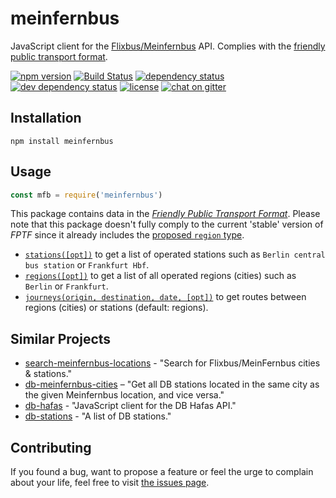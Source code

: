 # meinfernbus

JavaScript client for the [Flixbus/Meinfernbus](https://www.flixbus.de/) API. Complies with the [friendly public transport format](https://github.com/public-transport/friendly-public-transport-format).

[![npm version](https://img.shields.io/npm/v/meinfernbus.svg)](https://www.npmjs.com/package/meinfernbus)
[![Build Status](https://travis-ci.org/juliuste/meinfernbus.svg?branch=master)](https://travis-ci.org/juliuste/meinfernbus)
[![dependency status](https://img.shields.io/david/juliuste/meinfernbus.svg)](https://david-dm.org/juliuste/meinfernbus)
[![dev dependency status](https://img.shields.io/david/dev/juliuste/meinfernbus.svg)](https://david-dm.org/juliuste/meinfernbus#info=devDependencies)
[![license](https://img.shields.io/github/license/juliuste/meinfernbus.svg?style=flat)](LICENSE)
[![chat on gitter](https://badges.gitter.im/public-transport.svg)](https://gitter.im/public-transport)

## Installation

```shell
npm install meinfernbus
```

## Usage

```javascript
const mfb = require('meinfernbus')
```

This package contains data in the [*Friendly Public Transport Format*](https://github.com/public-transport/friendly-public-transport-format). Please note that this package doesn't fully comply to the current 'stable' version of *FPTF* since it already includes the [proposed `region` type](https://github.com/public-transport/friendly-public-transport-format/issues/7).

- [`stations([opt])`](docs/stations.md) to get a list of operated stations such as `Berlin central bus station` or `Frankfurt Hbf`.
- [`regions([opt])`](docs/regions.md) to get a list of all operated regions (cities) such as `Berlin` or `Frankfurt`.
- [`journeys(origin, destination, date, [opt])`](docs/journeys.md) to get routes between regions (cities) or stations (default: regions).

## Similar Projects

- [search-meinfernbus-locations](https://github.com/derhuerst/search-meinfernbus-locations/) - "Search for Flixbus/MeinFernbus cities & stations."
- [db-meinfernbus-cities](https://github.com/juliuste/db-meinfernbus-cities/) – "Get all DB stations located in the same city as the given Meinfernbus location, and vice versa."
- [db-hafas](https://github.com/derhuerst/db-hafas/) - "JavaScript client for the DB Hafas API."
- [db-stations](https://github.com/derhuerst/db-stations/) - "A list of DB stations."

## Contributing

If you found a bug, want to propose a feature or feel the urge to complain about your life, feel free to visit [the issues page](https://github.com/juliuste/meinfernbus/issues).
